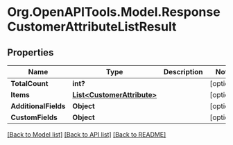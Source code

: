 # Org.OpenAPITools.Model.ResponseCustomerAttributeListResult

## Properties

Name | Type | Description | Notes
------------ | ------------- | ------------- | -------------
**TotalCount** | **int?** |  | [optional] 
**Items** | [**List&lt;CustomerAttribute&gt;**](CustomerAttribute.md) |  | [optional] 
**AdditionalFields** | **Object** |  | [optional] 
**CustomFields** | **Object** |  | [optional] 

[[Back to Model list]](../README.md#documentation-for-models) [[Back to API list]](../README.md#documentation-for-api-endpoints) [[Back to README]](../README.md)

